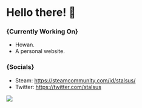 # Hello there! 👋

### {Currently Working On}

- Howan.
- A personal website.

### {Socials}

- Steam: https://steamcommunity.com/id/stalsus/
- Twitter: https://twitter.com/stalsus

![](https://i.imgur.com/3yjMxgT.gif)

